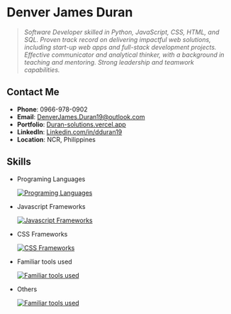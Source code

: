 # Denver James Duran

>*Software Developer skilled in Python, JavaScript, CSS, HTML, and SQL. Proven track record on delivering impactful web solutions, including start-up web apps and full-stack development projects. Effective communicator and analytical thinker, with a background in teaching and mentoring. Strong leadership and teamwork capabilities.*

## Contact Me
- **Phone**: 0966-978-0902
- **Email**: [DenverJames.Duran19@outlook.com](mailto:DenverJames.Duran19@outlook.com)
- **Portfolio**: [Duran-solutions.vercel.app](https://duran-solutions.vercel.app)
- **LinkedIn**: [Linkedin.com/in/dduran19](https://www.linkedin.com/in/dduran19/)
- **Location**: NCR, Philippines

## Skills

- Programing Languages

    [![Programing Languages](https://skillicons.dev/icons?i=js,ts,python,java)](https://skillicons.dev)
- Javascript Frameworks

    [![Javascript Frameworks](https://skillicons.dev/icons?i=svelte,react,vue,nodejs)](https://skillicons.dev)
- CSS Frameworks

    [![CSS Frameworks](https://skillicons.dev/icons?i=bootstrap,tailwind,sass)](https://skillicons.dev)
- Familiar tools used

    [![Familiar tools used](https://skillicons.dev/icons?i=vscode,vite,visualstudio,figma,idea,git,vercel)](https://skillicons.dev)
- Others

    [![Familiar tools used](https://skillicons.dev/icons?i=mongo,firebase,supabase,sqlite,express,fastapi)](https://skillicons.dev)

